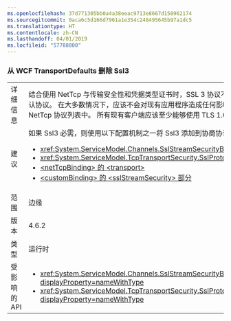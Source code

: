 ```yaml
---
ms.openlocfilehash: 37d771305bb0a4a38eeac9713e8667d158962174
ms.sourcegitcommit: 0aca6c5d166d7961a1e354c248495645b97a1dc5
ms.translationtype: HT
ms.contentlocale: zh-CN
ms.lasthandoff: 04/01/2019
ms.locfileid: "57788800"
---
```

### <a name="remove-ssl3-from-the-wcf-transportdefaults"></a>从 WCF TransportDefaults 删除 Ssl3

|   |   |
|---|---|
|详细信息|结合使用 NetTcp 与传输安全性和凭据类型证书时，SSL 3 协议不再是用于协商安全连接的默认协议。 在大多数情况下，应该不会对现有应用程序造成任何影响，因为 TLS 1.0 始终包含在 NetTcp 协议列表中。 所有现有客户端应该至少能够使用 TLS 1.0 来协商连接。|
|建议|如果 Ssl3 必需，则使用以下配置机制之一将 Ssl3 添加到协商协议的列表。<ul><li><xref:System.ServiceModel.Channels.SslStreamSecurityBindingElement.SslProtocols></li><li><xref:System.ServiceModel.TcpTransportSecurity.SslProtocols></li><li>[\<netTcpBinding> 的 \<transport>](~/docs/framework/configure-apps/file-schema/wcf/transport-of-nettcpbinding.md)</li><li>[&lt;customBinding&gt; 的 &lt;sslStreamSecurity&gt; 部分](~/docs/framework/configure-apps/file-schema/wcf/sslstreamsecurity.md)</li></ul>|
|范围|边缘|
|版本|4.6.2|
|类型|运行时|
|受影响的 API|<ul><li><xref:System.ServiceModel.Channels.SslStreamSecurityBindingElement.SslProtocols?displayProperty=nameWithType></li><li><xref:System.ServiceModel.TcpTransportSecurity.SslProtocols?displayProperty=nameWithType></li></ul>|


